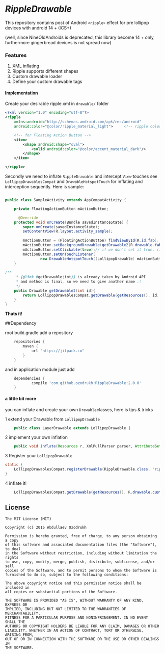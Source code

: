 
*RippleDrawable*
=============
This repository contains post of Android `<ripple>` effect for pre lollipop devices with android 14 + (ICS+)

(well, since NineOldAndroids is deprecated, this library become 14 + only, furthermore gingerbread devices is not spread now)

### Features
1. XML inflating
2. Ripple supports different shapes
3. Custom drawable loader
4. Define your custom drawable tags

#### Implementation

Create your desirable ripple.xml in `drawable/` folder

```xml
<?xml version="1.0" encoding="utf-8"?>
<ripple
    xmlns:android="http://schemas.android.com/apk/res/android"
    android:color="@color/ripple_material_light">     <!-- ripple color -->

    <!-- for Floating Action Button -->
    <item>
        <shape android:shape="oval">
            <solid android:color="@color/accent_material_dark"/>
        </shape>
    </item>

</ripple>

```

Secondly we need to inflate `RippleDrawable` and intercept `View` touches
see `LollipopDrawablesCompat` and `DrawableHotspotTouch` for inflating and interception sequently. Here is sample:

```java

public class SampleActivity extends AppCompatActivity {

    private FloatingActionButton mActionButton;

      @Override
    protected void onCreate(Bundle savedInstanceState) {
        super.onCreate(savedInstanceState);
        setContentView(R.layout.activity_sample);
        
        mActionButton = (FloatingActionButton) findViewById(R.id.fab);
        mActionButton.setBackgroundDrawable(getDrawable2(R.drawable.fab_background));
        mActionButton.setClickable(true);// if we don't set it true, ripple will not be played
        mActionButton.setOnTouchListener(
                new DrawableHotspotTouch((LollipopDrawable) mActionButton.getBackground()));
    }
    
/**
     * {@link #getDrawable(int)} is already taken by Android API
     * and method is final, so we need to give another name :(
     */
    public Drawable getDrawable2(int id){
        return LollipopDrawablesCompat.getDrawable(getResources(), id, getTheme());
    }
}

```

**Thats it!**

##Dependency

root build.gradle add a repository 
```groovy
    repositories {
        maven {
            url "https://jitpack.io"
        }
    }
```

and in application module just add
```groovy 
    dependencies {
            compile 'com.github.ozodrukh:RippleDrawable:2.0.0'
    }
```

#### a little bit more

you can inflate and create your own `Drawable`classes, here is tips & tricks

1 extend your Drawable from `LollipopDrawable`
```java
    public class LayerDrawable extends LollipopDrawable {
```

2 implement your own inflation
```java
    public void inflate(Resources r, XmlPullParser parser, AttributeSet attrs, Resources.Theme theme);
```
3 Register your `LollipopDrawable`
```java
static {   
    LollipopDrawablesCompat.registerDrawable(RippleDrawable.class, "ripple");
}
```

4 inflate it!
```java
    LollipopDrawablesCompat.getDrawable(getResources(), R.drawable.custom_drawable, getTheme());
```

License
--------

    The MIT License (MIT)

    Copyright (c) 2015 Abdullaev Ozodrukh
    
    Permission is hereby granted, free of charge, to any person obtaining a copy
    of this software and associated documentation files (the "Software"), to deal
    in the Software without restriction, including without limitation the rights
    to use, copy, modify, merge, publish, distribute, sublicense, and/or sell
    copies of the Software, and to permit persons to whom the Software is
    furnished to do so, subject to the following conditions:
    
    The above copyright notice and this permission notice shall be included in
    all copies or substantial portions of the Software.
    
    THE SOFTWARE IS PROVIDED "AS IS", WITHOUT WARRANTY OF ANY KIND, EXPRESS OR
    IMPLIED, INCLUDING BUT NOT LIMITED TO THE WARRANTIES OF MERCHANTABILITY,
    FITNESS FOR A PARTICULAR PURPOSE AND NONINFRINGEMENT. IN NO EVENT SHALL THE
    AUTHORS OR COPYRIGHT HOLDERS BE LIABLE FOR ANY CLAIM, DAMAGES OR OTHER
    LIABILITY, WHETHER IN AN ACTION OF CONTRACT, TORT OR OTHERWISE, ARISING FROM,
    OUT OF OR IN CONNECTION WITH THE SOFTWARE OR THE USE OR OTHER DEALINGS IN
    THE SOFTWARE.


